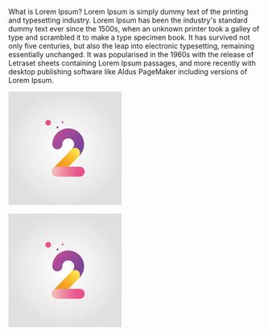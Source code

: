 What is Lorem Ipsum?
Lorem Ipsum is simply dummy text of the printing and typesetting industry. Lorem Ipsum has been the industry's standard dummy text ever since the 1500s, when an unknown printer took a galley of type and scrambled it to make a type specimen book. It has survived not only five centuries, but also the leap into electronic typesetting, remaining essentially unchanged. It was popularised in the 1960s
 with the release of Letraset sheets containing Lorem Ipsum passages, and more recently with desktop publishing software like Aldus PageMaker including versions of Lorem Ipsum.


 ![Test](/docs/.document360/assets/2.jpg)

 ![Test](/docs/.document360/assets/2.jpg)
